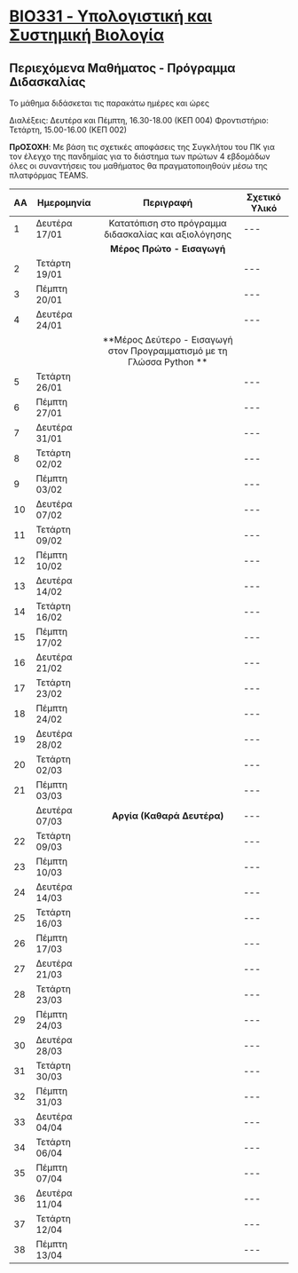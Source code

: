 # [BIO331 - Υπολογιστική και Συστημική Βιολογία](index.md)

## Περιεχόμενα Μαθήματος - Πρόγραμμα Διδασκαλίας

Το μάθημα διδάσκεται τις παρακάτω ημέρες και ώρες

Διαλέξεις: Δευτέρα και Πέμπτη, 16.30-18.00 (ΚΕΠ 004)
Φροντιστήριο: Τετάρτη, 15.00-16.00 (ΚΕΠ 002)

**ΠρΟΣΟΧΗ**: Με βάση τις σχετικές αποφάσεις της Συγκλήτου του ΠΚ για τον έλεγχο της πανδημίας για το διάστημα των πρώτων 4 εβδομάδων όλες οι συναντήσεις του μαθήματος θα πραγματοποιηθούν μέσω της πλατφόρμας TEAMS.

| **ΑΑ** | **Ημερομηνία** | **Περιγραφή**| **Σχετικό Υλικό**|
| --- | ---|:---:|---|
| 1 | Δευτέρα 17/01| Κατατόπιση στο πρόγραμμα διδασκαλίας και αξιολόγησης |---|
| ||**Μέρος Πρώτο - Εισαγωγή**|
| 2 | Τετάρτη 19/01|  |---|
| 3 | Πέμπτη 20/01|  |---|
| 4 | Δευτέρα 24/01| |---|
| ||**Μέρος Δεύτερο - Εισαγωγή στον Προγραμματισμό με τη Γλώσσα Python **|
| 5 | Τετάρτη 26/01|  |---|
| 6 | Πέμπτη 27/01|  |---|
| 7 | Δευτέρα 31/01| |---|
| 8 | Τετάρτη 02/02|  |---|
| 9 | Πέμπτη 03/02|  |---|
| 10 | Δευτέρα 07/02| |---|
| 11 | Τετάρτη 09/02|  |---|
| 12 | Πέμπτη 10/02|  |---|
| 13 | Δευτέρα 14/02| |---|
| 14 | Τετάρτη 16/02|  |---|
| 15 | Πέμπτη 17/02|  |---|
| 16 | Δευτέρα 21/02| |---|
| 17 | Τετάρτη 23/02|  |---|
| 18 | Πέμπτη 24/02|  |---|
| 19 | Δευτέρα 28/02|  |---|
| 20 | Τετάρτη 02/03|  |---|
| 21 | Πέμπτη 03/03|  |---|
|  | Δευτέρα 07/03| **Αργία (Καθαρά Δευτέρα)**  |---|
| 22 | Τετάρτη 09/03|  |---|
| 23 | Πέμπτη 10/03|  |---|
| 24 | Δευτέρα 14/03|   |---|
| 25 | Τετάρτη 16/03|  |---|
| 26 | Πέμπτη 17/03|  |---|
| 27 | Δευτέρα 21/03|   |---|
| 28 | Τετάρτη 23/03|  |---|
| 29 | Πέμπτη 24/03|  |---|
| 30 | Δευτέρα 28/03|   |---|
| 31 | Τετάρτη 30/03|  |---|
| 32 | Πέμπτη 31/03|  |---|
| 33 | Δευτέρα 04/04|   |---|
| 34 | Τετάρτη 06/04|  |---|
| 35 | Πέμπτη 07/04|  |---|
| 36 | Δευτέρα 11/04|   |---|
| 37 | Τετάρτη 12/04|  |---|
| 38 | Πέμπτη 13/04|  |---|

